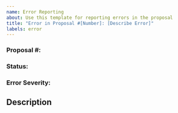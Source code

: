 ```yaml
---
name: Error Reporting
about: Use this template for reporting errors in the proposal
title: "Error in Proposal #[Number]: [Describe Error]"
labels: error
---
```


### Proposal #:

### Status:

### Error Severity:

## Description

<!---
Explain your suggestion
-->
